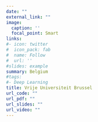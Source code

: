 ```yaml
---
date: ""
external_link: ""
image:
  caption: ''
  focal_point: Smart
links:
#- icon: twitter
#  icon_pack: fab
#  name: Follow
#  url: ''
#slides: example
summary: Belgium
#tags:
#- Deep Learning
title: Vrije Universiteit Brussel
url_code: ""
url_pdf: ""
url_slides: ""
url_video: ""
---
```



